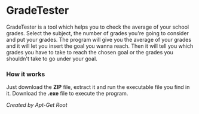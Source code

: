 # GradeTester
GradeTester is a tool which helps you to check the average of your school grades.
Select the subject, the number of grades you're going to consider and put your
grades. The program will give you the average of your grades and it will let you
insert the goal you wanna reach. Then it will tell you which grades you have to
take to reach the chosen goal or the grades you shouldn't take to go under your
goal.

### How it works
Just download the **ZIP** file, extract it and run the executable file you find in it.
Download the **.exe** file to execute the program.

*Created by Apt-Get Root*
